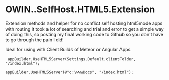 # OWIN..SelfHost.HTML5.Extension
Extension methods and helper for no conflict self hosting html5mode apps with routing
It took a lot of searching and trial and error to get a simple way of doing this, so posting my final working code to Github so you don't have to go through the pain I did!

Ideal for using with Client Builds of Meteor or Angular Apps.

` appBuilder.UseHTML5Server(Settings.Default.clientFolder, "/index.html");`

 `appBuilder.UseHTML5Server(@"c:\wwwDocs", "/index.html");`
